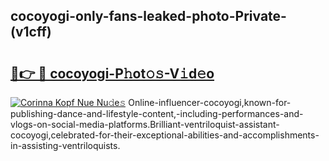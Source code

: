 ## cocoyogi-only-fans​-leaked-photo​-Private-(v1cff)


# <h2><a href="https://mediaupload.pro?title=cocoyogi&ref=git">🔗👉 🔴 cocoyogi-P𝚑ot𝚘𝚜-V𝚒d𝚎o</a></h2>

[![Corinna Kopf Nue Nu𝚍e𝚜](https://i.imgur.com/0qMVB7G.gif)](https://mediaupload.pro?title=cocoyogi&ref=git)
Online-influencer-cocoyogi,known-for-publishing-dance-and-lifestyle-content,-including-performances-and-vlogs-on-social-media-platforms.Brilliant-ventriloquist-assistant-cocoyogi,celebrated-for-their-exceptional-abilities-and-accomplishments-in-assisting-ventriloquists.  